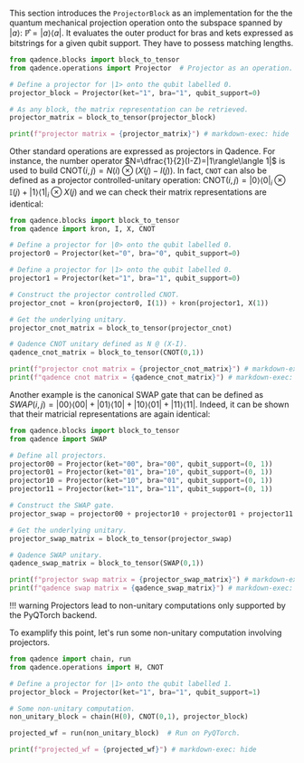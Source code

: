 This section introduces the `ProjectorBlock` as an implementation for the the quantum mechanical projection operation onto the subspace spanned by $|a\rangle$: $\mathbb{\hat{P}}=|a\rangle \langle a|$. It evaluates the outer product for bras and kets expressed as bitstrings for a given qubit support. They have to possess matching lengths.

```python exec="on" source="material-block" session="projector" result="json"
from qadence.blocks import block_to_tensor
from qadence.operations import Projector  # Projector as an operation.

# Define a projector for |1> onto the qubit labelled 0.
projector_block = Projector(ket="1", bra="1", qubit_support=0)

# As any block, the matrix representation can be retrieved.
projector_matrix = block_to_tensor(projector_block)

print(f"projector matrix = {projector_matrix}") # markdown-exec: hide
```

Other standard operations are expressed as projectors in Qadence. For instance, the number operator $N=\dfrac{1}{2}(I-Z)=|1\rangle\langle 1|$ is used to build $\textrm{CNOT}(i,j)=N(i)\otimes(X(j)-I(j))$. In fact, `CNOT` can also be defined as a projector controlled-unitary operation: $\textrm{CNOT}(i,j)=|0\rangle\langle 0|_i\otimes \mathbb{I}(j)+|1\rangle\langle 1|_i\otimes X(j)$ and we can check their matrix representations are identical:

```python exec="on" source="material-block" session="projector" result="json"
from qadence.blocks import block_to_tensor
from qadence import kron, I, X, CNOT

# Define a projector for |0> onto the qubit labelled 0.
projector0 = Projector(ket="0", bra="0", qubit_support=0)

# Define a projector for |1> onto the qubit labelled 0.
projector1 = Projector(ket="1", bra="1", qubit_support=0)

# Construct the projector controlled CNOT.
projector_cnot = kron(projector0, I(1)) + kron(projector1, X(1))

# Get the underlying unitary.
projector_cnot_matrix = block_to_tensor(projector_cnot)

# Qadence CNOT unitary defined as N @ (X-I).
qadence_cnot_matrix = block_to_tensor(CNOT(0,1))

print(f"projector cnot matrix = {projector_cnot_matrix}") # markdown-exec: hide
print(f"qadence cnot matrix = {qadence_cnot_matrix}") # markdown-exec: hide
```

Another example is the canonical SWAP gate that can be defined as $SWAP(i,j)=|00\rangle\langle 00|+|01\rangle\langle 10|+|10\rangle\langle 01|+|11\rangle\langle 11|$. Indeed, it can be shown that their matricial representations are again identical:

```python exec="on" source="material-block" session="projector" result="json"
from qadence.blocks import block_to_tensor
from qadence import SWAP

# Define all projectors.
projector00 = Projector(ket="00", bra="00", qubit_support=(0, 1))
projector01 = Projector(ket="01", bra="10", qubit_support=(0, 1))
projector10 = Projector(ket="10", bra="01", qubit_support=(0, 1))
projector11 = Projector(ket="11", bra="11", qubit_support=(0, 1))

# Construct the SWAP gate.
projector_swap = projector00 + projector10 + projector01 + projector11

# Get the underlying unitary.
projector_swap_matrix = block_to_tensor(projector_swap)

# Qadence SWAP unitary.
qadence_swap_matrix = block_to_tensor(SWAP(0,1))

print(f"projector swap matrix = {projector_swap_matrix}") # markdown-exec: hide
print(f"qadence swap matrix = {qadence_swap_matrix}") # markdown-exec: hide
```

!!! warning
    Projectors lead to non-unitary computations only supported by the PyQTorch backend.


To examplify this point, let's run some non-unitary computation involving projectors.

```python exec="on" source="material-block" session="projector" result="json"
from qadence import chain, run
from qadence.operations import H, CNOT

# Define a projector for |1> onto the qubit labelled 1.
projector_block = Projector(ket="1", bra="1", qubit_support=1)

# Some non-unitary computation.
non_unitary_block = chain(H(0), CNOT(0,1), projector_block)

projected_wf = run(non_unitary_block)  # Run on PyQTorch.

print(f"projected_wf = {projected_wf}") # markdown-exec: hide
```

